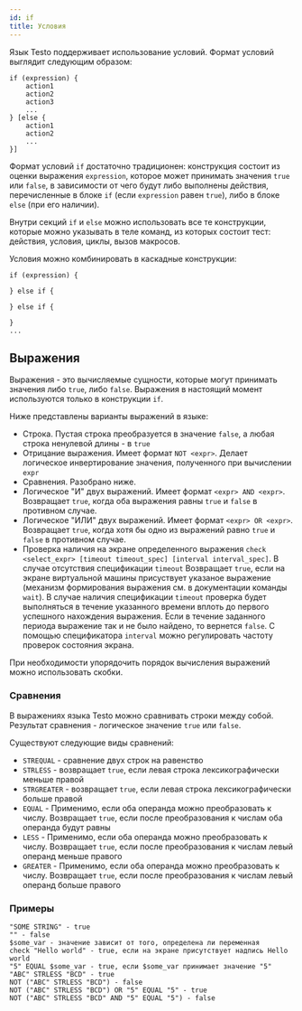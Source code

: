 ```yaml
---
id: if
title: Условия
---
```


Язык Testo поддерживает использование условий. Формат условий выглядит
следующим образом:

	if (expression) {
		action1
		action2
		action3
		...
	} [else {
		action1
		action2
		...
	}]

Формат условий `if` достаточно традиционен: конструкция состоит из
оценки выражения `expression`, которое может принимать значения `true`
или `false`, в зависимости от чего будут либо выполнены действия,
перечисленные в блоке `if` (если `expression` равен `true`), либо в
блоке `else` (при его наличии).

Внутри секций `if` и `else` можно использовать все те конструкции,
которые можно указывать в теле команд, из которых состоит тест:
действия, условия, циклы, вызов макросов.

Условия можно комбинировать в каскадные конструкции:

```
if (expression) {

} else if {

} else if {

}
...
```

## Выражения

Выражения - это вычисляемые сущности, которые могут принимать значения
либо `true`, либо `false`. Выражения в настоящий момент используются
только в конструкции `if`.

Ниже представлены варианты выражений в языке:

- Строка. Пустая строка преобразуется в значение `false`, а любая
  строка ненулевой длины - в `true`
- Отрицание выражения. Имеет формат `NOT <expr>`. Делает логическое
  инвертирование значения, полученного при вычислении `expr`
- Сравнения. Разобрано ниже.
- Логическое \"И\" двух выражений. Имеет формат `<expr> AND <expr>`.
  Возвращает `true`, когда оба выражения равны `true` и `false` в
  противном случае.
- Логическое \"ИЛИ\" двух выражений. Имеет формат
  `<expr> OR <expr>`. Возвращает `true`, когда хотя бы одно из
  выражений равно `true` и `false` в противном случае.
- Проверка наличия на экране определенного выражения
  `check <select_expr> [timeout timeout_spec] [interval interval_spec]`.
  В случае отсутствия спецификации `timeout` Возвращает `true`, если
  на экране виртуальной машины присуствует указаное выражение
  (механизм формирования выражения см. в документации команды
  `wait`). В случае наличия спецификации `timeout` проверка будет
  выполняться в течение указанного времени вплоть до первого
  успешного нахождения выражения. Если в течение заданного периода
  выражение так и не было найдено, то вернется `false`. С помощью
  спецификатора `interval` можно регулировать частоту проверок
  состояния экрана.

При необходимости упорядочить порядок вычисления выражений можно
использовать скобки.

### Сравнения

В выражениях языка Testo можно сравнивать строки между собой. Результат
сравнения - логическое значение `true` или `false`.

Существуют следующие виды сравнений:

- `STREQUAL` - сравнение двух строк на равенство
- `STRLESS` - возвращает `true`, если левая строка лексикографически
  меньше правой
- `STRGREATER` - возвращает `true`, если левая строка
  лексикографически больше правой
- `EQUAL` - Применимо, если оба операнда можно преобразовать к
  числу. Возвращает `true`, если после преобразования к числам оба
  операнда будут равны
- `LESS` - Применимо, если оба операнда можно преобразовать к числу.
  Возвращает `true`, если после преобразования к числам левый
  операнд меньше правого
- `GREATER` - Применимо, если оба операнда можно преобразовать к
  числу. Возвращает `true`, если после преобразования к числам левый
  операнд больше правого

### Примеры

```
"SOME STRING" - true
"" - false
$some_var - значение зависит от того, определена ли переменная
check "Hello world" - true, если на экране присутствует надпись Hello world
"5" EQUAL $some_var - true, если $some_var принимает значение "5"
"ABC" STRLESS "BCD" - true
NOT ("ABC" STRLESS "BCD") - false
NOT ("ABC" STRLESS "BCD") OR "5" EQUAL "5" - true
NOT ("ABC" STRLESS "BCD" AND "5" EQUAL "5") - false
```
